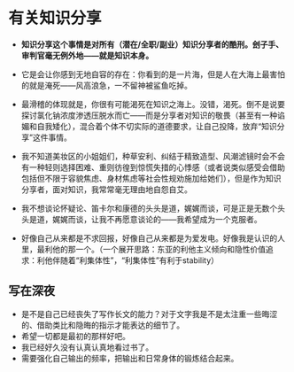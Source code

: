 
# 有关知识分享

- **知识分享这个事情是对所有（潜在/全职/副业）知识分享者的酷刑。刽子手、审判官毫无例外地——就是知识本身。**

- 它是会让你感到无地自容的存在：你看到的是一片海，但是人在大海上最害怕的就是淹死——风高浪急，一不留神被鲨鱼吃掉。

- 最滑稽的体现就是，你很有可能渴死在知识之海上。没错，渴死。倒不是说要探讨氯化钠浓度渗透压脱水而亡——而是分享者对知识的敬畏（甚至有一种谄媚和自我矮化），混合着个体不切实际的道德要求，让自己投降，放弃“知识分享”这件事情。

- 我不知道美妆区的小姐姐们，种草安利、纠结于精致造型、风潮滤镜时会不会有一种轻则选择困难、重则彷徨到惊慌失措的心悸感（或者说类似感受会借助包括但不限于容貌焦虑、身材焦虑等社会性规劝施加给她们），但是作为知识分享者，面对知识，我常常毫无理由地自怨自艾。

- 我不想谈论怀疑论、笛卡尔和康德的头头是道，娓娓而谈，可是正是无数个头头是道，娓娓而谈，让我不再愿意谈论的——我希望成为一个克服者。

- 好像自己从来都是不求回报，好像自己从来都是为爱发电。好像我是认识的人里，最利他的那一个。（一个展开思路：东亚的利他主义倾向和隐性价值追求：利他伴随着“利集体性”，“利集体性”有利于stability）


## 写在深夜

- 是不是自己已经丧失了写作长文的能力？对于文字我是不是太注重一些晦涩的、借助类比和隐晦的指示才能表达的细节了。
- 希望一切都是最初的那样好吧。
- 我已经好久没有认真认真地看过书了。
- 需要强化自己输出的频率，把输出和日常身体的锻炼结合起来。